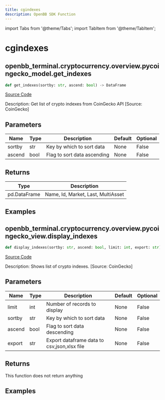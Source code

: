 ```yaml
---
title: cgindexes
description: OpenBB SDK Function
---
```


import Tabs from '@theme/Tabs';
import TabItem from '@theme/TabItem';

# cgindexes

<Tabs>
<TabItem value="model" label="Model" default>

## openbb_terminal.cryptocurrency.overview.pycoingecko_model.get_indexes

```python title='openbb_terminal/cryptocurrency/overview/pycoingecko_model.py'
def get_indexes(sortby: str, ascend: bool) -> DataFrame
```
[Source Code](https://github.com/OpenBB-finance/OpenBBTerminal/tree/main/openbb_terminal/cryptocurrency/overview/pycoingecko_model.py#L325)

Description: Get list of crypto indexes from CoinGecko API [Source: CoinGecko]

## Parameters

| Name | Type | Description | Default | Optional |
| ---- | ---- | ----------- | ------- | -------- |
| sortby | str | Key by which to sort data | None | False |
| ascend | bool | Flag to sort data ascending | None | False |

## Returns

| Type | Description |
| ---- | ----------- |
| pd.DataFrame | Name, Id, Market, Last, MultiAsset |

## Examples



</TabItem>
<TabItem value="view" label="View">

## openbb_terminal.cryptocurrency.overview.pycoingecko_view.display_indexes

```python title='openbb_terminal/cryptocurrency/overview/pycoingecko_view.py'
def display_indexes(sortby: str, ascend: bool, limit: int, export: str) -> None
```
[Source Code](https://github.com/OpenBB-finance/OpenBBTerminal/tree/main/openbb_terminal/cryptocurrency/overview/pycoingecko_view.py#L635)

Description: Shows list of crypto indexes. [Source: CoinGecko]

## Parameters

| Name | Type | Description | Default | Optional |
| ---- | ---- | ----------- | ------- | -------- |
| limit | int | Number of records to display | None | False |
| sortby | str | Key by which to sort data | None | False |
| ascend | bool | Flag to sort data descending | None | False |
| export | str | Export dataframe data to csv,json,xlsx file | None | False |

## Returns

This function does not return anything

## Examples



</TabItem>
</Tabs>